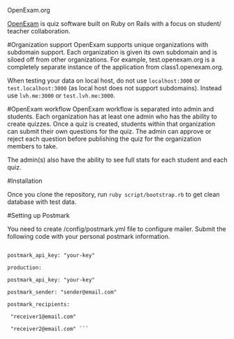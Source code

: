
OpenExam.org 

[OpenExam](www.openexam.org) is quiz software built on Ruby on Rails with a focus on student/ teacher collaboration. 

#Organization support
OpenExam supports unique organizations with subdomain support. Each organization is given its own subdomain and is siloed off from other organizations. For example, test.openexam.org is a completely separate instance of the application from class1.openexam.org.

When testing your data on local host, do not use `localhost:3000` or `test.localhost:3000` (as local host does not support subdomains). Instead use `lvh.me:3000` or `test.lvh.me:3000`.

#OpenExam workflow
OpenExam workflow is separated into admin and students. Each organization has at least one admin who has the ability to create quizzes. Once a quiz is created, students within that organization can submit their own questions for the quiz. The admin can approve or reject each question before publishing the quiz for the organization members to take. 

The admin(s) also have the ability to see full stats for each student and each quiz. 

#Installation

Once you clone the repository, run `ruby script/bootstrap.rb` to get clean database with test data. 

#Setting up Postmark

You need to create /config/postmark.yml file to configure mailer. Submit the following code with your personal postmark information. 

```development:

postmark_api_key: "your-key"

production:

postmark_api_key: "your-key"

postmark_sender: "sender@email.com"

postmark_recipients:

 "receiver1@email.com"

 "receiver2@email.com" ```